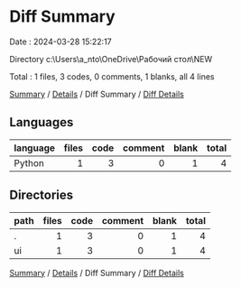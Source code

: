 # Diff Summary

Date : 2024-03-28 15:22:17

Directory c:\\Users\\a_nto\\OneDrive\\Рабочий стол\\NEW

Total : 1 files,  3 codes, 0 comments, 1 blanks, all 4 lines

[Summary](results.md) / [Details](details.md) / Diff Summary / [Diff Details](diff-details.md)

## Languages
| language | files | code | comment | blank | total |
| :--- | ---: | ---: | ---: | ---: | ---: |
| Python | 1 | 3 | 0 | 1 | 4 |

## Directories
| path | files | code | comment | blank | total |
| :--- | ---: | ---: | ---: | ---: | ---: |
| . | 1 | 3 | 0 | 1 | 4 |
| ui | 1 | 3 | 0 | 1 | 4 |

[Summary](results.md) / [Details](details.md) / Diff Summary / [Diff Details](diff-details.md)